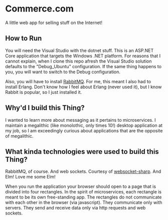 # Commerce.com
A little web app for selling stuff on the Internet!

## How to Run
You will need the Visual Studio with the dotnet stuff.  This is an ASP.NET Core application that targets the Windows .NET platform.  For reasons that I cannot explain, when I clone this repo afresh the Visual Studio solution defaults to the "Debug_Ubuntu" configuration.  If the same thing happens to you, you will want to switch to the Debug configuration.

Also, you will have to install [RabbitMQ](http://www.rabbitmq.com/download.html).  For me, this meant I also had to install Erlang.  Don't know how I feel about Erlang (never used it), but I know Rabbit is popular, so I just installed it.

## Why'd I build this Thing?
I wanted to learn more about messaging as it pertains to microservices.  I maintain a megalithic (like monolothic, only times 10!) desktop application at my job, so I am exceedingly curious about applications that are the opposite of megalithic.

## What kinda technologies were used to build this Thing?
RabbitMQ, of course.  And web sockets.  Courtesy of [websocket-sharp](https://github.com/sta/websocket-sharp).  And Elm!  Love me some Elm!

When you run the application your browser should open to a page that is divided into four rectangles.  In the spirit of microservices, each rectangle is meant to be its own free-standing app.  The rectangles do not communicate with each other in the browser (via javascript).  They communicate only with servers.  They send and receive data only via http requests and web sockets.
